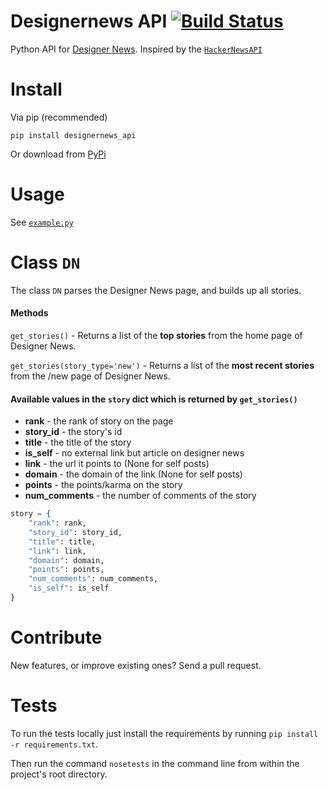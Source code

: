 # Designernews API [![Build Status](https://api.travis-ci.org/j7nn7k/designernews_api.png)](https://travis-ci.org/j7nn7k/designernews_api)


Python API for [Designer News](https://news.layervault.com/). Inspired by the [`HackerNewsAPI`](https://github.com/karan/HackerNewsAPI/)


# Install

Via pip (recommended)

```
pip install designernews_api
```

Or download from [PyPi](https://pypi.python.org/pypi/designernews_api)


# Usage


See [`example.py`](https://github.com/j7nn7k/designernews_api/blob/master/example.py)


# Class `DN`

The class `DN` parses the Designer News page, and builds up all stories.

#### Methods

`get_stories()` - Returns a list of the **top stories** from the home page of Designer News.

`get_stories(story_type='new')`  - Returns a list of the **most recent stories** from the /new page of Designer News.

#### Available values in the `story` dict which is returned by `get_stories()`

* **rank** - the rank of story on the page
* **story_id** - the story's id
* **title** - the title of the story
* **is_self** - no external link but article on designer news
* **link** - the url it points to (None for self posts)
* **domain** - the domain of the link (None for self posts)
* **points** - the points/karma on the story
* **num_comments** - the number of comments of the story


```python
story = {
    "rank": rank,
    "story_id": story_id,
    "title": title,
    "link": link,
    "domain": domain,
    "points": points,
    "num_comments": num_comments,
    "is_self": is_self
}
```


# Contribute
New features, or improve existing ones? Send a pull request.


# Tests
To run the tests locally just install the requirements by running `pip install -r requirements.txt`.

Then run the command `nosetests` in the command line from within the project's root directory.
